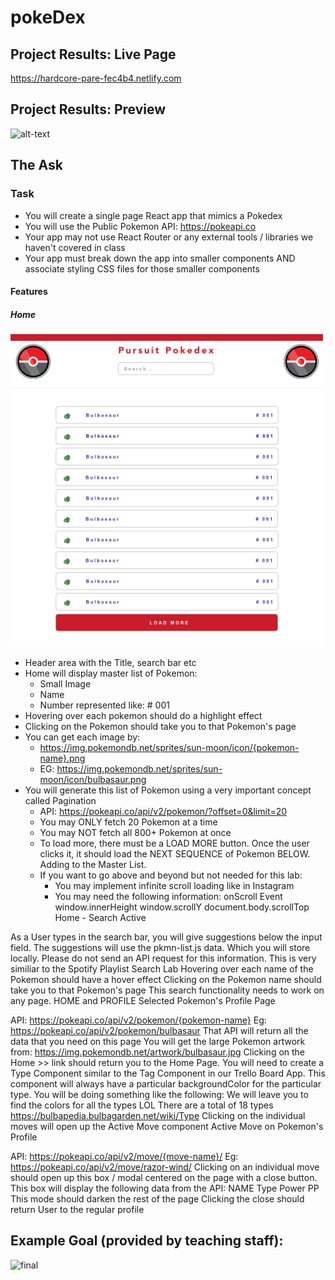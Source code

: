 # pokeDex

## Project Results: Live Page
https://hardcore-pare-fec4b4.netlify.com

## Project Results: Preview
![alt-text](playlistDemoVid.gif)

## The Ask

### Task
- You will create a single page React app that mimics a Pokedex
- You will use the Public Pokemon API: https://pokeapi.co
- Your app may not use React Router or any external tools / libraries we haven't covered in class
- Your app must break down the app into smaller components AND associate styling CSS files for those smaller components


#### Features

##### Home

<img src="pokedex/src/assets/photos/TaskGoal1.png" width="500">

- Header area with the Title, search bar etc
- Home will display master list of Pokemon:
  - Small Image
  - Name
  - Number represented like: # 001
- Hovering over each pokemon should do a highlight effect
- Clicking on the Pokemon should take you to that Pokemon's page
- You can get each image by:
  - https://img.pokemondb.net/sprites/sun-moon/icon/{pokemon-name}.png
  - EG: https://img.pokemondb.net/sprites/sun-moon/icon/bulbasaur.png
- You will generate this list of Pokemon using a very important concept called Pagination
  - API: https://pokeapi.co/api/v2/pokemon/?offset=0&limit=20
  - You may ONLY fetch 20 Pokemon at a time
  - You may NOT fetch all 800+ Pokemon at once
  - To load more, there must be a LOAD MORE button. Once the user clicks it, it should load the NEXT SEQUENCE of Pokemon  BELOW. Adding to the Master List.
  - If you want to go above and beyond but not needed for this lab:
    - You may implement infinite scroll loading like in Instagram
    - You may need the following information:
onScroll Event
window.innerHeight 
window.scrollY
document.body.scrollTop
Home - Search Active


As a User types in the search bar, you will give suggestions below the input field.
The suggestions will use the pkmn-list.js data. Which you will store locally. Please do not send an API request for this information.
This is very similiar to the Spotify Playlist Search Lab
Hovering over each name of the Pokemon should have a hover effect
Clicking on the Pokemon name should take you to that Pokemon's page
This search functionality needs to work on any page. HOME and PROFILE
Selected Pokemon's Profile Page


API: https://pokeapi.co/api/v2/pokemon/{pokemon-name}
Eg: https://pokeapi.co/api/v2/pokemon/bulbasaur
That API will return all the data that you need on this page
You will get the large Pokemon artwork from:
https://img.pokemondb.net/artwork/bulbasaur.jpg
Clicking on the Home >> link should return you to the Home Page.
You will need to create a Type Component similar to the Tag Component in our Trello Board App.
This component will always have a particular backgroundColor for the particular type.
You will be doing something like the following:
<Type name='Grass' /> <Type name='Poison' />
We will leave you to find the colors for all the types LOL
There are a total of 18 types
https://bulbapedia.bulbagarden.net/wiki/Type
Clicking on the individual moves will open up the Active Move component
Active Move on Pokemon's Profile


API: https://pokeapi.co/api/v2/move/{move-name}/
Eg: https://pokeapi.co/api/v2/move/razor-wind/
Clicking on an individual move should open up this box / modal centered on the page with a close button.
This box will display the following data from the API:
NAME
Type
Power
PP
This mode should darken the rest of the page
Clicking the close should return User to the regular profile
## Example Goal (provided by teaching staff):
![final](spotify_playlist_final.png)


